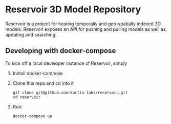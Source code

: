 # Reservoir 3D Model Repository

Reservoir is a project for hosting temporally and geo-spatially indexed 3D models. Reservoir
exposes an API for pushing and pulling models as well as updating and searching.

## Developing with docker-compose

To kick off a local developer instance of Reservoir, simply

1. Install docker-compose

2. Clone this repo and cd into it

    ```
    git clone git@github.com:kartta-labs/reservoir.git
    cd reservoir
    ```
    
3. Run:
   
   ```
   docker-compose up
   ```

